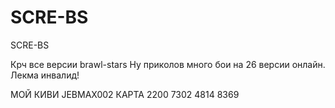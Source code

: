 # SCRE-BS
SCRE-BS

Крч все версии brawl-stars
Ну приколов много бои на 26 версии онлайн.
Лекма инвалид!

МОЙ КИВИ JEBMAX002
КАРТА 2200 7302 4814 8369
